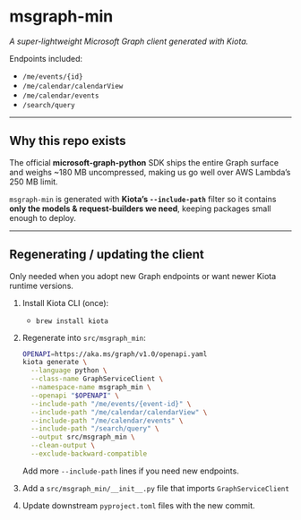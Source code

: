 # msgraph-min

*A super-lightweight Microsoft Graph client generated with Kiota.*

Endpoints included:
- `/me/events/{id}`
- `/me/calendar/calendarView`
- `/me/calendar/events`
- `/search/query`

---

## Why this repo exists

The official **microsoft-graph-python** SDK ships the entire Graph surface and weighs ~180 MB uncompressed, making us go well over AWS Lambda’s 250 MB limit.

`msgraph-min` is generated with **Kiota’s `--include-path`** filter so it contains **only the models & request-builders we need**, keeping packages small enough to deploy.

---

## Regenerating / updating the client

Only needed when you adopt new Graph endpoints or want newer Kiota runtime versions.

1. Install Kiota CLI (once):
   - `brew install kiota`

2. Regenerate into `src/msgraph_min`:

   ```bash
   OPENAPI=https://aka.ms/graph/v1.0/openapi.yaml
   kiota generate \
     --language python \
     --class-name GraphServiceClient \
     --namespace-name msgraph_min \
     --openapi "$OPENAPI" \
     --include-path "/me/events/{event-id}" \
     --include-path "/me/calendar/calendarView" \
     --include-path "/me/calendar/events" \
     --include-path "/search/query" \
     --output src/msgraph_min \
     --clean-output \
     --exclude-backward-compatible
   ```

   Add more `--include-path` lines if you need new endpoints.

3. Add a `src/msgraph_min/__init__.py` file that imports `GraphServiceClient`

4. Update downstream `pyproject.toml` files with the new commit.
